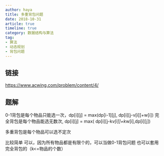 ```yaml
---
author: haya
title: 多重背包问题
date: 2018-10-31
article: true
timeline: true
category: 数据结构与算法
tag:
- 算法
- 动态规划
- 背包问题
---
```


## 链接
https://www.acwing.com/problem/content/4/

## 题解
0-1背包是每个物品只能选一次，dp[i][j] = max(dp[i-1][j], dp[i][j-v[i]]+w[i])
完全背包是每个物品能选无数次, dp[i][j] = max( dp[i][j-k*v[i]]+k*w[i],dp[i][j])

多重背包是每个物品可以选不定次

比较简单
可以，因为所有物品都是有限个的，可以当做0-1背包问题
也可以套用完全背包的（k<=物品的个数）